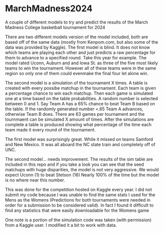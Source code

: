 # MarchMadness2024
A couple of different models to try and predict the results of the March Madness College basketball tournament for 2024

There are two different models version of the model included, both are based off of the same data (mostly from Kenpom.com, but also some of the data was provided by Kaggle).
The first model is blind. It does not know which teams are playing each other and just predicts a raw percentage for them to advance to a specified round. Take this year for example. The model rated Uconn, Auburn and and Iowa St. as three of the five most likely teams to win the tournament. However all of these teams were in the same region so only one of them could evenmake the final four let alone win.

The second model is a simulation of the tournament X times. A table is created with every possibe matchup in the tournament. Each team is given a percentage chance to win each matchup. Then each game is simulated one at a time based on the table probabilities. A random number is selected between 0 and 1. Say Team A has a 65% chance to beat Team B based on the table. If the randomly generated number <.65 Team A advances, otherwise Team B does. There are 63 games per tournament and the tournmaent can be simulated X amount of times. After the simulations are complete a table is produced showing what percentage of the time each team made it every round of the tournament.

The first model was surprisingly great. While it missed on teams Samford and New Mexico. It was all aboard the NC state train and completely off of UNC. 

The second model... needs improvement. The results of the sim table are included in this repo and if you take a look you can see that the seed matchups with huge disparities, the model is not very aggressive. We would expect Uconn (1) to beat Stetson (16) Nearly 100% of the time but the model is no where near this number. 

This was done for the competition hosted on Kaggle every year. I did not submit my code because I was unable to find the same stats I used for the Mens as the Womens (Predictions for both tournaments were needed in order for a submission to be considered valid). In fact I found it difficult to find any statistics that were easily downloadable for the Womens game

One note is a portion of the simulation code was taken (with permission) from a Kaggle user. I modified it a bit to work with data. 
